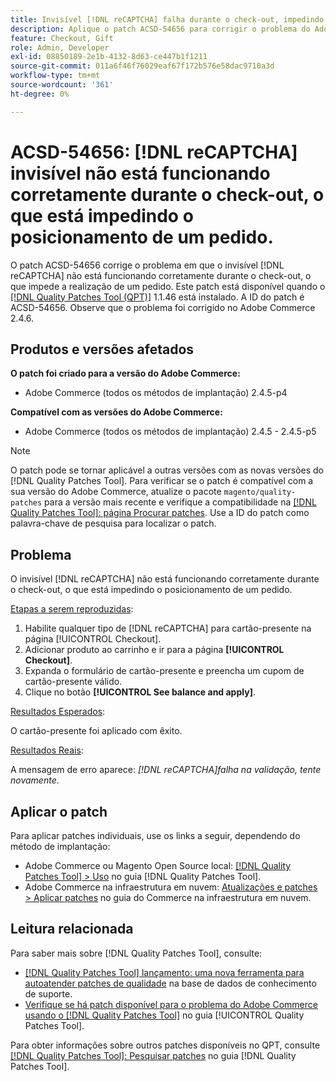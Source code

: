 ```yaml
---
title: Invisível [!DNL reCAPTCHA] falha durante o check-out, impedindo o posicionamento do pedido
description: Aplique o patch ACSD-54656 para corrigir o problema do Adobe Commerce em que invisível [!DNL reCAPTCHA]  não está funcionando corretamente durante o check-out, o que está impedindo a inserção de um pedido.
feature: Checkout, Gift
role: Admin, Developer
exl-id: 08850189-2e1b-4132-8d63-ce447b1f1211
source-git-commit: 011a6f46f76029eaf67f172b576e58dac9710a3d
workflow-type: tm+mt
source-wordcount: '361'
ht-degree: 0%

---
```


# ACSD-54656: [!DNL reCAPTCHA] invisível não está funcionando corretamente durante o check-out, o que está impedindo o posicionamento de um pedido.

O patch ACSD-54656 corrige o problema em que o invisível [!DNL reCAPTCHA] não está funcionando corretamente durante o check-out, o que impede a realização de um pedido. Este patch está disponível quando o [[!DNL Quality Patches Tool (QPT)]](https://experienceleague.adobe.com/en/docs/commerce-operations/tools/quality-patches-tool/quality-patches-tool-to-self-serve-quality-patches) 1.1.46 está instalado. A ID do patch é ACSD-54656. Observe que o problema foi corrigido no Adobe Commerce 2.4.6.

## Produtos e versões afetados

**O patch foi criado para a versão do Adobe Commerce:**

* Adobe Commerce (todos os métodos de implantação) 2.4.5-p4

**Compatível com as versões do Adobe Commerce:**

* Adobe Commerce (todos os métodos de implantação) 2.4.5 - 2.4.5-p5

>[!NOTE]
>
>O patch pode se tornar aplicável a outras versões com as novas versões do [!DNL Quality Patches Tool]. Para verificar se o patch é compatível com a sua versão do Adobe Commerce, atualize o pacote `magento/quality-patches` para a versão mais recente e verifique a compatibilidade na [[!DNL Quality Patches Tool]: página Procurar patches](https://experienceleague.adobe.com/tools/commerce-quality-patches/index.html). Use a ID do patch como palavra-chave de pesquisa para localizar o patch.

## Problema

O invisível [!DNL reCAPTCHA] não está funcionando corretamente durante o check-out, o que está impedindo o posicionamento de um pedido.

<u>Etapas a serem reproduzidas</u>:

1. Habilite qualquer tipo de [!DNL reCAPTCHA] para cartão-presente na página [!UICONTROL Checkout].
1. Adicionar produto ao carrinho e ir para a página **[!UICONTROL Checkout]**.
1. Expanda o formulário de cartão-presente e preencha um cupom de cartão-presente válido.
1. Clique no botão **[!UICONTROL See balance and apply]**.

<u>Resultados Esperados</u>:

O cartão-presente foi aplicado com êxito.

<u>Resultados Reais</u>:

A mensagem de erro aparece: *[!DNL reCAPTCHA]falha na validação, tente novamente*.

## Aplicar o patch

Para aplicar patches individuais, use os links a seguir, dependendo do método de implantação:

* Adobe Commerce ou Magento Open Source local: [[!DNL Quality Patches Tool] > Uso](/help/tools/quality-patches-tool/usage.md) no guia [!DNL Quality Patches Tool].
* Adobe Commerce na infraestrutura em nuvem: [Atualizações e patches > Aplicar patches](https://experienceleague.adobe.com/docs/commerce-cloud-service/user-guide/develop/upgrade/apply-patches.html) no guia do Commerce na infraestrutura em nuvem.

## Leitura relacionada

Para saber mais sobre [!DNL Quality Patches Tool], consulte:

* [[!DNL Quality Patches Tool] lançamento: uma nova ferramenta para autoatender patches de qualidade](https://experienceleague.adobe.com/en/docs/commerce-operations/tools/quality-patches-tool/quality-patches-tool-to-self-serve-quality-patches) na base de dados de conhecimento de suporte.
* [Verifique se há patch disponível para o problema do Adobe Commerce usando o  [!DNL Quality Patches Tool]](/help/tools/quality-patches-tool/patches-available-in-qpt/check-patch-for-magento-issue-with-magento-quality-patches.md) no guia [!UICONTROL Quality Patches Tool].


Para obter informações sobre outros patches disponíveis no QPT, consulte [[!DNL Quality Patches Tool]: Pesquisar patches](https://experienceleague.adobe.com/tools/commerce-quality-patches/index.html) no guia [!DNL Quality Patches Tool].
